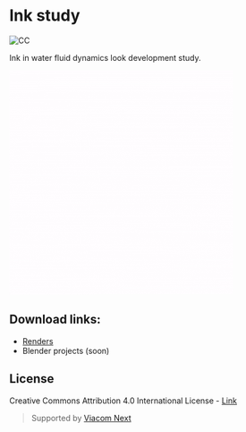 # Ink study

![CC](https://i.creativecommons.org/l/by/4.0/88x31.png)

Ink in water fluid dynamics look development study.

![Ink GIF](./ink.gif)

## Download links:
- [Renders](https://drive.google.com/drive/folders/15QxUG0IsarnEyDhDxh1-npBPlaNKg6MO?usp=sharing)
- Blender projects (soon)

## License
Creative Commons Attribution 4.0 International License - [Link](http://creativecommons.org/licenses/by/4.0/)

> Supported by [Viacom Next](https://viacomnext.com)
